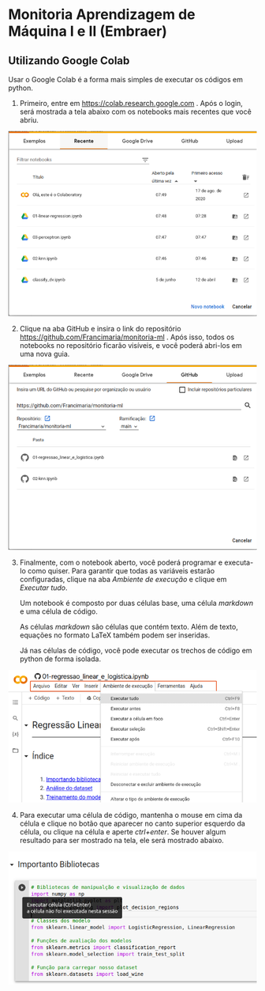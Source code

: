 # Monitoria Aprendizagem de Máquina I e II (Embraer)


## Utilizando Google Colab

Usar o Google Colab é a forma mais simples de executar os códigos em python.

1. Primeiro, entre em https://colab.research.google.com . Após o login, será mostrada a tela abaixo com os notebooks mais recentes que você abriu.

![Colab 1](./imagens/colab1.png)

2. Clique na aba GitHub e insira o link do repositório https://github.com/Francimaria/monitoria-ml . Após isso, todos os notebooks no repositório ficarão visíveis, e você poderá abri-los em uma nova guia.


![Colab 2](./imagens/colab2.png)


3. Finalmente, com o notebook aberto, você poderá programar e executa-lo como quiser. Para garantir que todas as variáveis estarão configuradas, clique na aba _Ambiente de execução_ e clique em _Executar tudo_.

    Um notebook é composto por duas células base, uma célula _markdown_ e uma célula de código.

    As células _markdown_ são células que contém texto. Além de texto, equações no formato LaTeX também podem ser inseridas.

    Já nas células de código, você pode executar os trechos de código em python de forma isolada.

![Colab 3](./imagens/colab3.png)
    
4. Para executar uma célula de código, mantenha o mouse em cima da célula e clique no botão que aparecer no canto superior esquerdo da célula, ou clique na célula e aperte _ctrl+enter_. Se houver algum resultado para ser mostrado na tela, ele será mostrado abaixo.

![Colab 4](./imagens/colab4.png)
